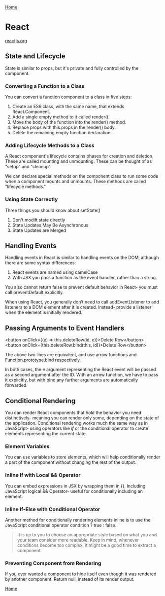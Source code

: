 [Home](README.md)

# React

[reactjs.org](https://reactjs.org/docs/state-and-lifecycle.html)

## State and Lifecycle

State is similar to props, but it's private and fully controlled by the component.  

### Converting a Function to a Class
You can convert a function component to a class in five steps:  

1. Create an ES6 class, with the same name, that extends React.Component.
2. Add a single empty method to it called render().
3. Move the body of the function into the render() method.
4. Replace props with this.props in the render() body.
5. Delete the remaining empty function declaration.

### Adding Lifecycle Methods to a Class

A React component's lifecycle contains phases for creation and deletion. These are called mounting and unmounting. These can be thought of as "setup" and "cleanup".  

We can declare special methods on the component class to run some code when a component mounts and unmounts. These methods are called "lifecycle methods."

### Using State Correctly

Three things you should know about setState()  
  1. Don't modift state directly
  1. State Updates May Be Asynchronous
  1. State Updates are Merged

## Handling Events

  Handling events in React is similar to handling events on the DOM, although there are some syntax differences:  

  1. React events are named using camelCase
  1. With JSX you pass a function as the event handler, rather than a string.  

  You also cannot return false to prevent default behavior in React- you must call preventDefault explicitly.  

  When using React, you generally don’t need to call addEventListener to add listeners to a DOM element after it is created. Instead- provide a listener when the element is initially rendered.

## Passing Arguments to Event Handlers

\<button onClick=\{(e) => this.deleteRow(id, e)}>Delete Row\</button>  
\<button onClick=\{this.deleteRow.bind(this, id)}>Delete Row\</button>  

The above two lines are equivalent, and use arrow functions and Function.prototype.bind respectively.

In both cases, the e argument representing the React event will be passed as a second argument after the ID. With an arrow function, we have to pass it explicitly, but with bind any further arguments are automatically forwarded.

## Conditional Rendering

You can render React components that hold the behavior you need distinctively- meaning you can render only some, depending on the state of the application. Conditional rendering works much the same way as in JavaScript- using operators like *if* or the conditional operator to create elements representing the current state.  

### Element Variables

You can use variables to store elements, which will help conditionally render a part of the component without changing the rest of the output.

### Inline If with Local && Operator

You can embed expressions in JSX by wrapping them in {}. Including JavaScript logical && Operator- useful for conditionally including an element.

### Inline If-Else with Conditional Operator

Another method for conditionally rendering elements inline is to use the JavaScript conditional operator condition ? true : false.  

>It is up to you to choose an appropriate style based on what you and your team consider more readable. Keep in mind, whenever conditions become too complex, it might be a good time to extract a component.

### Preventing Component from Rendering

If you ever wanted a component to hide itself even though it was rendered by another component. Return null, instead of its render output.

[Home](README.md)
